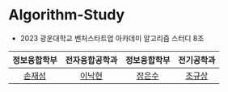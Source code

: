 # Algorithm-Study

- 2023 광운대학교 벤처스타트업 아카데미 알고리즘 스터디 8조 

| 정보융합학부 | 전자융합공학과 | 정보융합학부 | 전기공학과 |
| :-------: | :--------: | :-------: | :-----: | 
| [손재성](https://github.com/noseaj) | [이낙헌](https://github.com/nhlee98) | [장은수](https://github.com/rolalralo) | [조규상](https://github.com/kyusang98) |
